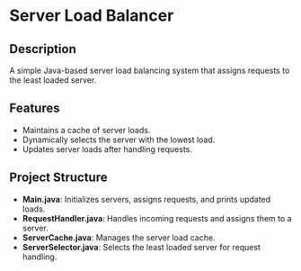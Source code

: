 # Server Load Balancer

## Description
A simple Java-based server load balancing system that assigns requests to the least loaded server.

## Features
- Maintains a cache of server loads.
- Dynamically selects the server with the lowest load.
- Updates server loads after handling requests.

## Project Structure
- **Main.java**: Initializes servers, assigns requests, and prints updated loads.
- **RequestHandler.java**: Handles incoming requests and assigns them to a server.
- **ServerCache.java**: Manages the server load cache.
- **ServerSelector.java**: Selects the least loaded server for request handling.

